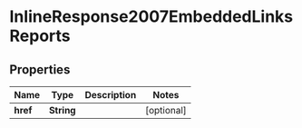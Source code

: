 
# InlineResponse2007EmbeddedLinksReports

## Properties
Name | Type | Description | Notes
------------ | ------------- | ------------- | -------------
**href** | **String** |  |  [optional]




